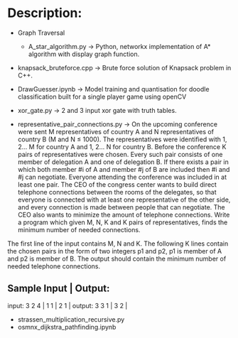 # Description:
  - Graph Traversal
      - A_star_algorithm.py -> Python, networkx implementation of A* algorithm with display graph function.
      
  - knapsack_bruteforce.cpp -> Brute force solution of  Knapsack problem in C++.
  - DrawGuesser.ipynb -> Model training and quantisation for doodle classification built for a single player game using openCV
  - xor_gate.py -> 2 and 3 input xor gate with truth tables.
  - representative_pair_connections.py -> On the upcoming conference were sent M representatives of country A and N representatives of country B (M and N ≤ 1000).
The representatives were identified with 1, 2… M for country A and 1, 2… N for country B. Before the conference K pairs of
representatives were chosen. Every such pair consists of one member of delegation A and one of delegation B. If there exists
a pair in which both member #i of A and member #j of B are included then #i and #j can negotiate. Everyone attending the
conference was included in at least one pair. The CEO of the congress center wants to build direct telephone connections
between the rooms of the delegates, so that everyone is connected with at least one representative of the other side, and
every connection is made between people that can negotiate. The CEO also wants to minimize the amount of telephone connections.
Write a program which given M, N, K and K pairs of representatives, finds the minimum number of needed connections.

  The first line of the input contains M, N and K. The following K lines contain the chosen pairs in the form of two integers p1 and p2,
p1 is member of A and p2 is member of B. The output should contain the minimum number of needed telephone connections.

  Sample Input  |  Output:
  ------------------------
  input: 3 2 4  | 
  1      1      |
  2      1      | output: 3
  3      1      |
  3      2      |
  
  - strassen_multiplication_recursive.py
  - osmnx_dijkstra_pathfinding.ipynb
